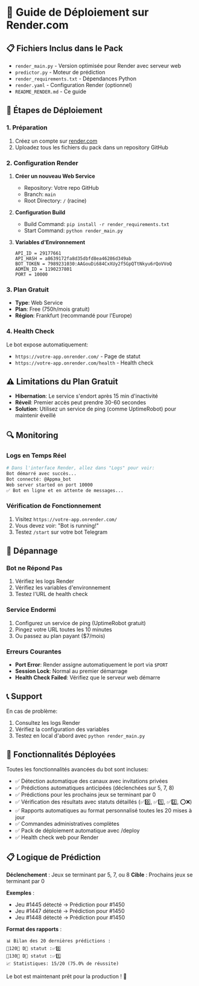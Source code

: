 # 🚀 Guide de Déploiement sur Render.com

## 📋 Fichiers Inclus dans le Pack

- `render_main.py` - Version optimisée pour Render avec serveur web
- `predictor.py` - Moteur de prédiction
- `render_requirements.txt` - Dépendances Python
- `render.yaml` - Configuration Render (optionnel)
- `README_RENDER.md` - Ce guide

## 🔧 Étapes de Déploiement

### 1. Préparation
1. Créez un compte sur [render.com](https://render.com)
2. Uploadez tous les fichiers du pack dans un repository GitHub

### 2. Configuration Render
1. **Créer un nouveau Web Service**
   - Repository: Votre repo GitHub
   - Branch: `main`
   - Root Directory: `/` (racine)

2. **Configuration Build**
   - Build Command: `pip install -r render_requirements.txt`
   - Start Command: `python render_main.py`

3. **Variables d'Environnement**
   ```
   API_ID = 29177661
   API_HASH = a8639172fa8d35dbfd8ea46286d349ab
   BOT_TOKEN = 7989231030:AAGouDi684CxXUy2f5GpQTtNkyu6rQoVVoQ
   ADMIN_ID = 1190237801
   PORT = 10000
   ```

### 3. Plan Gratuit
- **Type**: Web Service
- **Plan**: Free (750h/mois gratuit)
- **Région**: Frankfurt (recommandé pour l'Europe)

### 4. Health Check
Le bot expose automatiquement:
- `https://votre-app.onrender.com/` - Page de statut
- `https://votre-app.onrender.com/health` - Health check

## ⚠️ Limitations du Plan Gratuit

- **Hibernation**: Le service s'endort après 15 min d'inactivité
- **Réveil**: Premier accès peut prendre 30-60 secondes
- **Solution**: Utilisez un service de ping (comme UptimeRobot) pour maintenir éveillé

## 🔍 Monitoring

### Logs en Temps Réel
```bash
# Dans l'interface Render, allez dans "Logs" pour voir:
Bot démarré avec succès...
Bot connecté: @Appma_bot
Web server started on port 10000
✅ Bot en ligne et en attente de messages...
```

### Vérification de Fonctionnement
1. Visitez `https://votre-app.onrender.com/` 
2. Vous devez voir: "Bot is running!"
3. Testez `/start` sur votre bot Telegram

## 🚨 Dépannage

### Bot ne Répond Pas
1. Vérifiez les logs Render
2. Vérifiez les variables d'environnement
3. Testez l'URL de health check

### Service Endormi
1. Configurez un service de ping (UptimeRobot gratuit)
2. Pingez votre URL toutes les 10 minutes
3. Ou passez au plan payant ($7/mois)

### Erreurs Courantes
- **Port Error**: Render assigne automatiquement le port via `$PORT`
- **Session Lock**: Normal au premier démarrage
- **Health Check Failed**: Vérifiez que le serveur web démarre

## 📞 Support

En cas de problème:
1. Consultez les logs Render
2. Vérifiez la configuration des variables
3. Testez en local d'abord avec `python render_main.py`

## 🎯 Fonctionnalités Déployées

Toutes les fonctionnalités avancées du bot sont incluses:
- ✅ Détection automatique des canaux avec invitations privées
- ✅ Prédictions automatiques anticipées (déclenchées sur 5, 7, 8)
- ✅ Prédictions pour les prochains jeux se terminant par 0
- ✅ Vérification des résultats avec statuts détaillés (✅0️⃣, ✅1️⃣, ✅2️⃣, ⭕❌)
- ✅ Rapports automatiques au format personnalisé toutes les 20 mises à jour
- ✅ Commandes administratives complètes
- ✅ Pack de déploiement automatique avec /deploy
- ✅ Health check web pour Render

## 📋 Logique de Prédiction

**Déclenchement** : Jeux se terminant par 5, 7, ou 8
**Cible** : Prochains jeux se terminant par 0

**Exemples** :
- Jeu #1445 détecté → Prédiction pour #1450
- Jeu #1447 détecté → Prédiction pour #1450  
- Jeu #1448 détecté → Prédiction pour #1450

**Format des rapports** :
```
📊 Bilan des 20 dernières prédictions :
🔵120📌 D🔵 statut :✅0️⃣
🔵130📌 D🔵 statut :✅1️⃣
📈 Statistiques: 15/20 (75.0% de réussite)
```

Le bot est maintenant prêt pour la production ! 🚀